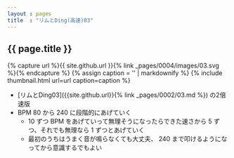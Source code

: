 ```yaml
---
layout : pages
title  : "リムとDing(高速)03"
---
```


## {{ page.title }}

{% capture url %}{{ site.github.url }}{% link _pages/0004/images/03.svg %}{% endcapture %}
{% assign caption = '' | markdownify %}
{% include thumbnail.html url=url caption=caption %}

* [リムとDing03]({{site.github.url}}{% link _pages/0002/03.md %}) の2倍速版
* BPM 80 から 240 に段階的にあげていく
  * 10 ずつ BPM をあげていって無理そうになったらできた速さから 5 ずつ、それでも無理なら 1 ずつとあげていく
  * 最初のうちはうまく音が鳴らなくても大丈夫、 240 まで叩けるようになってから意識するでもよい